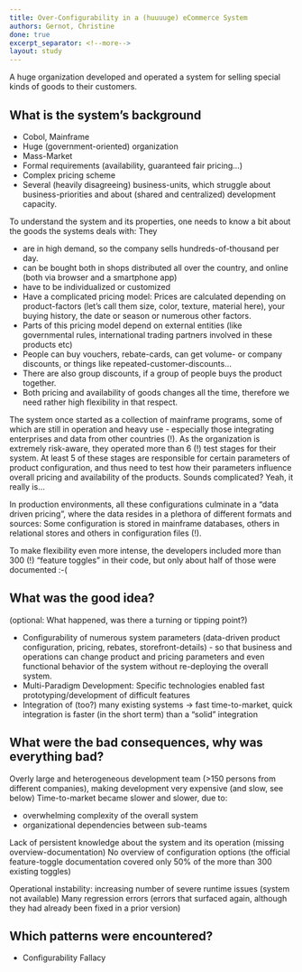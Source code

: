 ```yaml
---
title: Over-Configurability in a (huuuuge) eCommerce System
authors: Gernot, Christine
done: true
excerpt_separator: <!--more-->
layout: study
---
```

A huge organization developed and operated a system for selling special kinds of goods to their customers.<!--more-->

## What is the system’s background
* Cobol, Mainframe
* Huge (government-oriented) organization
* Mass-Market
* Formal requirements (availability, guaranteed fair pricing…)
* Complex pricing scheme
* Several (heavily disagreeing) business-units, which struggle about business-priorities and about (shared and centralized) development capacity.

To understand the system and its properties, one needs to know a bit about the goods the systems deals with: They

* are in high demand, so the company sells hundreds-of-thousand per day.
* can be bought both in shops distributed all over the country, and online (both via browser and a smartphone app)
* have to be individualized or customized
* Have a complicated pricing model: Prices are calculated depending on product-factors (let’s call them size, color, texture, material here), your buying history, the date or season or numerous other factors.
* Parts of this pricing model depend on external entities (like governmental rules, international trading partners involved in these products etc)
* People can buy vouchers, rebate-cards, can get volume- or company discounts, or things like repeated-customer-discounts…
* There are also group discounts, if a group of people buys the product together.
* Both pricing and availability of goods changes all the time, therefore we need rather high flexibility in that respect.

The system once started as a collection of mainframe programs, some of which are still in operation and heavy use - especially those integrating enterprises and data from other countries (!). 
As the organization is extremely risk-aware, they operated more than 6 (!) test stages for their system. At least 5 of these stages are responsible for certain parameters of product configuration, and thus need to test how their parameters influence overall pricing and availability of the products. Sounds complicated? Yeah, it really is…

In production environments, all these configurations culminate in a “data driven pricing”, where the data resides in a plethora of different formats and sources: Some configuration is stored in mainframe databases, others in relational stores and others in configuration files (!).

To make flexibility even more intense, the developers included more than 300 (!) “feature toggles” in their code, but only about half of those were documented :-(

## What was the good idea?
(optional: What happened, was there a turning or tipping point?)

* Configurability of numerous system parameters (data-driven product configuration, pricing, rebates, storefront-details) - so that business and operations can change product and pricing parameters and even functional behavior of the system without re-deploying the overall system.
* Multi-Paradigm Development: Specific technologies enabled fast prototyping/development of difficult features
* Integration of (too?) many existing systems -> fast time-to-market, quick integration is faster (in the short term) than a “solid” integration

## What were the bad consequences, why was everything bad?
Overly large and heterogeneous development team (>150 persons from different companies), making development very expensive (and slow, see below)
Time-to-market became slower and slower, due to:
* overwhelming complexity of the overall system
* organizational dependencies between sub-teams

Lack of persistent knowledge about the system and its operation (missing overview-documentation)
No overview of configuration options (the official feature-toggle documentation covered only 50% of the more than 300 existing toggles)

Operational instability: increasing number of severe runtime issues (system not available)
Many regression errors (errors that surfaced again, although they had already been fixed in a prior version)


## Which patterns were encountered?
* Configurability Fallacy
